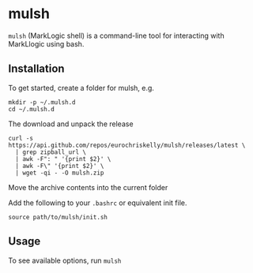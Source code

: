 # mulsh

`mulsh` (MarkLogic shell) is a command-line tool for interacting with MarkLlogic using bash.

## Installation

To get started, create a folder for mulsh, e.g.
```
mkdir -p ~/.mulsh.d
cd ~/.mulsh.d
```

The download and unpack the release
```
curl -s https://api.github.com/repos/eurochriskelly/mulsh/releases/latest \
  | grep zipball_url \
  | awk -F": " '{print $2}' \
  | awk -F\" '{print $2}' \
  | wget -qi - -O mulsh.zip
```

Move the archive contents into the current folder

Add the following to your `.bashrc` or equivalent init file.

`source path/to/mulsh/init.sh`

## Usage

To see available options, run `mulsh`